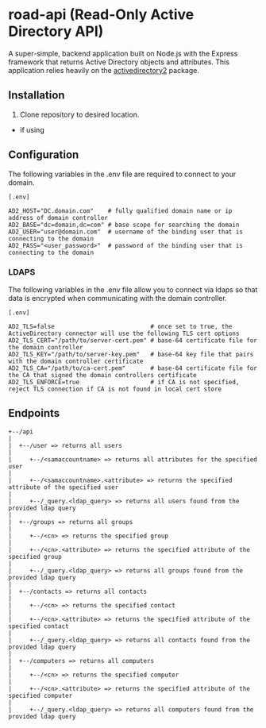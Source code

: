 # road-api (Read-Only Active Directory API)

A super-simple, backend application built on Node.js with the Express framework that returns Active Directory objects and attributes. This application relies heavily on the [activedirectory2](https://www.npmjs.com/package/activedirectory2) package.

## Installation

1. Clone repository to desired location.

  * if using

## Configuration

The following variables in the .env file are required to connect to your domain.

```env
[.env]

AD2_HOST="DC.domain.com"    # fully qualified domain name or ip address of domain controller
AD2_BASE="dc=domain,dc=com" # base scope for searching the domain
AD2_USER="user@domain.com"  # username of the binding user that is connecting to the domain
AD2_PASS="<user_password>"  # password of the binding user that is connecting to the domain
```

### LDAPS

The following variables in the .env file allow you to connect via ldaps so that data is encrypted when communicating with the domain controller.

```env
[.env]

AD2_TLS=false                           # once set to true, the ActiveDirectory connector will use the following TLS cert options
AD2_TLS_CERT="/path/to/server-cert.pem" # base-64 certificate file for the domain controller
AD2_TLS_KEY="/path/to/server-key.pem"   # base-64 key file that pairs with the domain controller certificate
AD2_TLS_CA="/path/to/ca-cert.pem"       # base-64 certificate file for the CA that signed the domain controllers certificate
AD2_TLS_ENFORCE=true                    # if CA is not specified, reject TLS connection if CA is not found in local cert store
```

## Endpoints

```text
+--/api
|
|  +--/user => returns all users
|
|     +--/<samaccountname> => returns all attributes for the specified user
|
|     +--/<samaccountname>.<attribute> => returns the specified attribute of the specified user
|
|     +--/_query.<ldap_query> => returns all users found from the provided ldap query
|
|  +--/groups => returns all groups
|
|     +--/<cn> => returns the specified group
|
|     +--/<cn>.<attribute> => returns the specified attribute of the specified group
|
|     +--/_query.<ldap_query> => returns all groups found from the provided ldap query
|
|  +--/contacts => returns all contacts
|
|     +--/<cn> => returns the specified contact
|
|     +--/<cn>.<attribute> => returns the specified attribute of the specified contact
|
|     +--/_query.<ldap_query> => returns all contacts found from the provided ldap query
|
|  +--/computers => returns all computers
|
|     +--/<cn> => returns the specified computer
|
|     +--/<cn>.<attribute> => returns the specified attribute of the specified computer
|
|     +--/_query.<ldap_query> => returns all computers found from the provided ldap query
```
